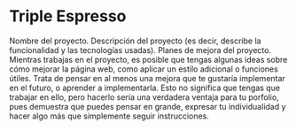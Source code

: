 # Triple Espresso

Nombre del proyecto.
Descripción del proyecto (es decir, describe la funcionalidad y las tecnologías usadas).
Planes de mejora del proyecto. Mientras trabajas en el proyecto, es posible que tengas algunas ideas sobre cómo mejorar la página web, como aplicar un estilo adicional o funciones útiles. Trata de pensar en al menos una mejora que te gustaría implementar en el futuro, o aprender a implementarla. Esto no significa que tengas que trabajar en ello, pero hacerlo sería una verdadera ventaja para tu porfolio, pues demuestra que puedes pensar en grande, expresar tu individualidad y hacer algo más que simplemente seguir instrucciones.
